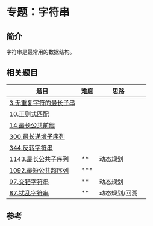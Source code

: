 # 专题：字符串

## 简介

字符串是最常用的数据结构。

## 相关题目

| 题目                                 | 难度   | 思路      |     |
| ---------------------------------- | ---- | ------- | --- |
| [3.无重复字符的最长子串](../3.无重复字符的最长子串.md) |      |         |     |
| [10.正则式匹配](../10.正则式匹配.md)         |      |         |     |
| [14.最长公共前缀](../14.最长公共前缀.md)       |      |         |     |
| [300.最长递增子序列](../300.最长递增子序列.md)   |      |         |     |
| [344.反转字符串](../344.反转字符串.md)       |      |         |     |
| [1143.最长公共子序列](../1143.最长公共子序列.md) | **   | 动态规划    |     |
| [1092.最短公共超序列](../1092.最短公共超序列.md) | ***  |         |     |
| [97.交错字符串](../97.交错字符串.md)         | \*\* | 动态规划    |     |
| [87.扰乱字符串](../87.扰乱字符串.md)         | \*\* | 动态规划/回溯 |     |

## 参考
